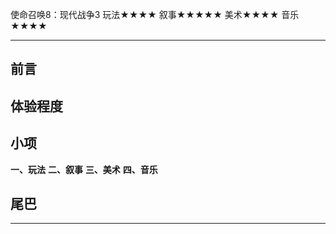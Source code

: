 使命召唤8：现代战争3
玩法★★★★
叙事★★★★★
美术★★★★
音乐★★★★

-----------------------------------------------------------

## 前言

## 体验程度

## 小项
**一、玩法**
**二、叙事**
**三、美术**
**四、音乐**

## 尾巴

-----------------------------------------------------------


